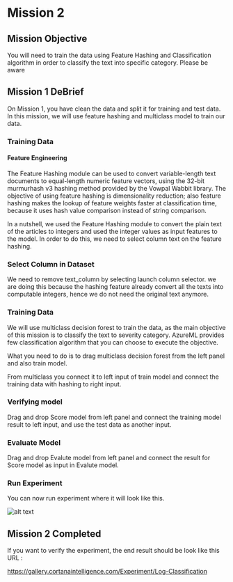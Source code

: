 # Mission 2

## Mission Objective

You will need to train the data using Feature Hashing and Classification algorithm in order to classify the text into specific category. 
Please be aware  


## Mission 1 DeBrief

On Mission 1, you have clean the data and split it for training and test data. 
In this mission, we will use feature hashing and multiclass model to train our data. 

### Training Data

#### Feature Engineering

The Feature Hashing module can be used to convert variable-length text documents to equal-length numeric feature vectors, using the 32-bit murmurhash v3 hashing method provided by the Vowpal Wabbit library. The objective of using feature hashing is dimensionality reduction; also feature hashing makes the lookup of feature weights faster at classification time, because it uses hash value comparison instead of string comparison.

In a nutshell, we used the Feature Hashing module to convert the plain text of the articles to integers and used the integer values as input features to the model. In order to do this, we need to select column text on the feature hashing.

### Select Column in Dataset

We need to remove text_column by selecting launch column selector. we are doing this because the hashing feature already convert all the texts into computable integers, hence we do not need the original text anymore.  

### Training Data

We will use multiclass decision forest to train the data, as the main objective of this mission is to classify the text to severity category. AzureML provides few classification algorithm that you can choose to execute the objective. 

What you need to do is to drag multiclass decision forest from the left panel and also train model. 

From multiclass you connect it to left input of train model and connect the training data with hashing to right input. 


### Verifying model

Drag and drop Score model from left panel and connect the training model result to left input, and use the test data as another input. 

### Evaluate Model

Drag and drop Evalute model from left panel and connect the result for Score model as input in Evalute model. 

### Run Experiment
 
 You can now run experiment where it will look like this.
 
 ![alt text](https://ys0n2g-sn3302.files.1drv.com/y4mhblmGgpb_t3HpHOsM1Q0AkMuanqlRMz4FQCcycjgDFxjNNbbfmA2dH2rggWUXMyPeynUykbzsTTh1J9F80-LoeX6jiQ3OttiOj7_8gh1uI0vcgn5sbrojeJWiynNoDgWf0xcg9mqwqtD6PEQKkoj9QchTeji171HVZlZkVvWYlc1X38c--KydnC4u867FXU4GnAGB60o6EMM1Njzw8msTQ?width=880&height=879&cropmode=none "Dashboard")
 
 ## Mission 2 Completed
 
 If you want to verify the experiment, the end result should be look like this URL : 
 
 https://gallery.cortanaintelligence.com/Experiment/Log-Classification
